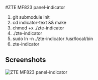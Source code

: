 #ZTE MF823 panel-indicator

1. git submodule init
2. cd indicator-text && make
3. chmod +x ./zte-indicator
4. ./zte-indicator
5. sudo ln -n ./zte-indicator /usr/local/bin
6. zte-indicator

## Screenshots

![ZTE MF823 panel-indicator](https://github.com/dimkabelkov/ZTE-MF823-panel-indicator/raw/master/screenshot.png "ZTE MF823 panel-indicator screenshot")
